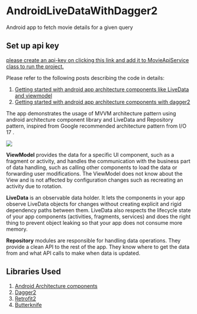 # AndroidLiveDataWithDagger2
Android app to fetch movie details for a given query

## Set up api key
<a href="https://www.themoviedb.org/documentation/api">please create an api-key on clicking this link and add it to MovieApiService class to run the project.</a>

Please refer to the following posts describing the code in details:
1. <a href="https://proandroiddev.com/mvvm-architecture-viewmodel-and-livedata-part-1-604f50cda1">Getting started with android app architecture components like LiveData and viewmodel</a>
2. <a href="https://proandroiddev.com/mvvm-architecture-viewmodel-and-livedata-part-2-di-1a6b1f96d84b">Getting started with android app architecture components with dagger2</a>

The app demonstrates the usage of MVVM architecture pattern using android architecture component library and LiveData and Repository pattern, inspired from Google recommended architecture pattern from I/O 17 .

![](https://cdn-images-1.medium.com/max/960/1*KnYBBZIDDeg4zVDDEcLw2A.png)

**ViewModel** provides the data for a specific UI component, such as a fragment or activity, and handles the communication with the business part of data handling, such as calling other components to load the data or forwarding user modifications. The ViewModel does not know about the View and is not affected by configuration changes such as recreating an activity due to rotation.

**LiveData** is an observable data holder. It lets the components in your app observe LiveData objects for changes without creating explicit and rigid dependency paths between them. LiveData also respects the lifecycle state of your app components (activities, fragments, services) and does the right thing to prevent object leaking so that your app does not consume more memory.

**Repository** modules are responsible for handling data operations. They provide a clean API to the rest of the app. They know where to get the data from and what API calls to make when data is updated.

## Libraries Used
1. <a href="https://developer.android.com/topic/libraries/architecture/adding-components.html">Android Architecture components</a> 
2. <a href="https://google.github.io/dagger/">Dagger2</a> 
3. <a href="http://square.github.io/retrofit/">Retrofit2</a> 
4. <a href="http://jakewharton.github.io/butterknife/">Butterknife</a> 
